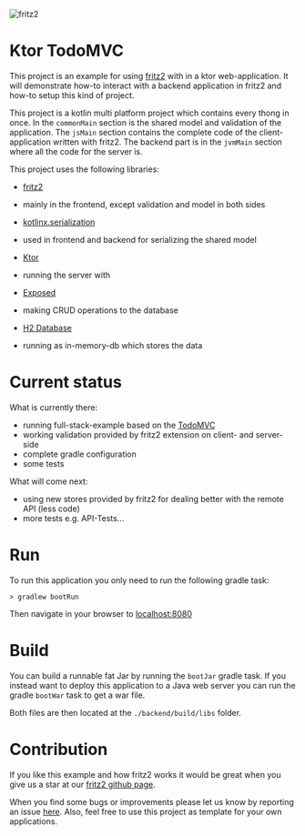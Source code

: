 ![fritz2](https://www.fritz2.dev/images/fritz2_logo_grey.png)

# Ktor TodoMVC

This project is an example for using [fritz2](https://www.fritz2.dev/) with in a ktor web-application.
It will demonstrate how-to interact with a backend application in fritz2 and how-to setup this kind of project.

This project is a kotlin multi platform project which contains every thong in once.
In the `commonMain` section is the shared model and validation of the application.
The `jsMain` section contains the complete code of the client-application written with fritz2. 
The backend part is in the `jvmMain` section where all the code for the server is.

This project uses the following libraries:
* [fritz2](https://github.com/jwstegemann/fritz2) 
 - mainly in the frontend, except validation and model in both sides
* [kotlinx.serialization](https://github.com/Kotlin/kotlinx.serialization) 
 - used in frontend and backend for serializing the shared model
* [Ktor](https://ktor.io/) 
 - running the server with
* [Exposed](https://github.com/JetBrains/Exposed) 
 - making CRUD operations to the database
* [H2 Database](https://www.h2database.com/html/main.html) 
 - running as in-memory-db which stores the data

# Current status
What is currently there:
* running full-stack-example based on the [TodoMVC](http://todomvc.com/)
* working validation provided by fritz2 extension on client- and server-side
* complete gradle configuration
* some tests

What will come next:
* using new stores provided by fritz2 for dealing better with the remote API (less code)
* more tests e.g. API-Tests...

# Run
To run this application you only need to run the following gradle task:
```
> gradlew bootRun
``` 
Then navigate in your browser to [localhost:8080](http://localhost:8080/)

# Build
You can build a runnable fat Jar by running the `bootJar` gradle task. 
If you instead want to deploy this application to a Java web server you
can run the gradle `bootWar` task to get a war file.

Both files are then located at the `./backend/build/libs` folder.

# Contribution
If you like this example and how fritz2 works it would be great 
when you give us a star at our [fritz2 github page](https://github.com/jwstegemann/fritz2).

When you find some bugs or improvements please let us know by reporting an issue 
[here](https://github.com/jamowei/fritz2-spring-todomvc/issues).
Also, feel free to use this project as template for your own applications.